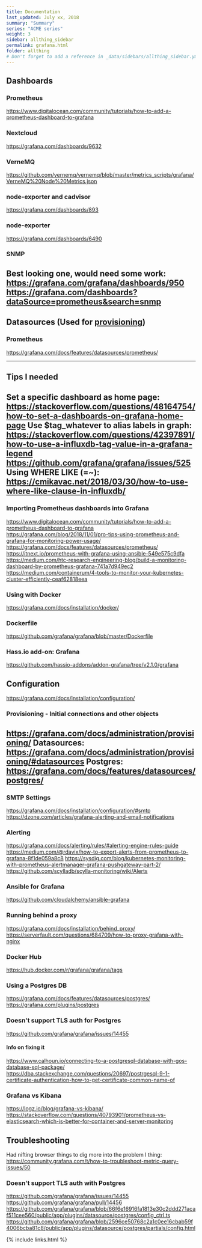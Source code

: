 ```yaml
---
title: Documentation 
last_updated: July xx, 2018
summary: "Summary"
series: "ACME series"
weight: 3
sidebar: allthing_sidebar
permalink: grafana.html
folder: allthing
# Don't forget to add a reference in _data/sidebars/allthing_sidebar.yml and/or _data/topnav.yml 
---
```


## Dashboards
### Prometheus
https://www.digitalocean.com/community/tutorials/how-to-add-a-prometheus-dashboard-to-grafana

### Nextcloud
https://grafana.com/dashboards/9632

### VerneMQ
https://github.com/vernemq/vernemq/blob/master/metrics_scripts/grafana/VerneMQ%20Node%20Metrics.json

### node-exporter and cadvisor
https://grafana.com/dashboards/893

### node-exporter
https://grafana.com/dashboards/6490

### SNMP
Best looking one, would need some work: https://grafana.com/grafana/dashboards/950
https://grafana.com/dashboards?dataSource=prometheus&search=snmp
---

## Datasources (Used for [provisioning](https://grafana.com/docs/administration/provisioning/#datasources))
### Prometheus 
https://grafana.com/docs/features/datasources/prometheus/

---


## Tips I needed
Set a specific dashboard as home page: https://stackoverflow.com/questions/48164754/how-to-set-a-dashboards-on-grafana-home-page
Use $tag_whatever to alias labels in graph: https://stackoverflow.com/questions/42397891/how-to-use-a-influxdb-tag-value-in-a-grafana-legend
https://github.com/grafana/grafana/issues/525
Using WHERE LIKE (=~): https://cmikavac.net/2018/03/30/how-to-use-where-like-clause-in-influxdb/
---



### Importing Prometheus dashboards into Grafana
https://www.digitalocean.com/community/tutorials/how-to-add-a-prometheus-dashboard-to-grafana
https://grafana.com/blog/2018/11/01/pro-tips-using-prometheus-and-grafana-for-monitoring-power-usage/
https://grafana.com/docs/features/datasources/prometheus/
https://itnext.io/prometheus-with-grafana-using-ansible-549e575c9dfa
https://medium.com/htc-research-engineering-blog/build-a-monitoring-dashboard-by-prometheus-grafana-741a7d949ec2
https://medium.com/containerum/4-tools-to-monitor-your-kubernetes-cluster-efficiently-ceaf62818eea

### Using with Docker
https://grafana.com/docs/installation/docker/

### Dockerfile
https://github.com/grafana/grafana/blob/master/Dockerfile

### Hass.io add-on: Grafana 
https://github.com/hassio-addons/addon-grafana/tree/v2.1.0/grafana

## Configuration
https://grafana.com/docs/installation/configuration/

### Provisioning - Initial connections and other objects
https://grafana.com/docs/administration/provisioning/
Datasources: https://grafana.com/docs/administration/provisioning/#datasources
Postgres: https://grafana.com/docs/features/datasources/postgres/
---

### SMTP Settings
https://grafana.com/docs/installation/configuration/#smtp
https://dzone.com/articles/grafana-alerting-and-email-notifications

### Alerting
https://grafana.com/docs/alerting/rules/#alerting-engine-rules-guide
https://medium.com/@rdavix/how-to-export-alerts-from-prometheus-to-grafana-8f1de059a8c8
https://sysdig.com/blog/kubernetes-monitoring-with-prometheus-alertmanager-grafana-pushgateway-part-2/
https://github.com/scylladb/scylla-monitoring/wiki/Alerts

### Ansible for Grafana
https://github.com/cloudalchemy/ansible-grafana

### Running behind a proxy
https://grafana.com/docs/installation/behind_proxy/
https://serverfault.com/questions/684709/how-to-proxy-grafana-with-nginx

### Docker Hub
https://hub.docker.com/r/grafana/grafana/tags

### Using a Postgres DB
https://grafana.com/docs/features/datasources/postgres/
https://grafana.com/plugins/postgres

### Doesn't support TLS auth for Postgres
https://github.com/grafana/grafana/issues/14455
#### Info on fixing it
https://www.calhoun.io/connecting-to-a-postgresql-database-with-gos-database-sql-package/
https://dba.stackexchange.com/questions/20697/postrgesql-9-1-certificate-authentication-how-to-get-certificate-common-name-of

### Grafana vs Kibana
https://logz.io/blog/grafana-vs-kibana/
https://stackoverflow.com/questions/40793901/prometheus-vs-elasticsearch-which-is-better-for-container-and-server-monitoring


## Troubleshooting
Had nifting browser things to dig more into the problem I thing: https://community.grafana.com/t/how-to-troubleshoot-metric-query-issues/50


### Doesn't support TLS auth with Postgres
https://github.com/grafana/grafana/issues/14455
https://github.com/grafana/grafana/pull/14456
https://github.com/grafana/grafana/blob/66f6e16916fa1813e30c2ddd271acaf511cee560/public/app/plugins/datasource/postgres/config_ctrl.ts
https://github.com/grafana/grafana/blob/2596ce50768c2a1c0ee16cbab59f4006bcba81c8/public/app/plugins/datasource/postgres/partials/config.html

{% include links.html %}

